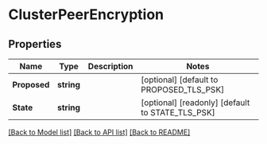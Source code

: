 # ClusterPeerEncryption

## Properties

Name | Type | Description | Notes
------------ | ------------- | ------------- | -------------
**Proposed** | **string** |  | [optional] [default to PROPOSED_TLS_PSK]
**State** | **string** |  | [optional] [readonly] [default to STATE_TLS_PSK]

[[Back to Model list]](../README.md#documentation-for-models) [[Back to API list]](../README.md#documentation-for-api-endpoints) [[Back to README]](../README.md)


